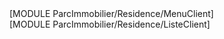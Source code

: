 <div style="overflow:hidden">
	<div id="MenuResidenceClient" class="arial">
		[MODULE ParcImmobilier/Residence/MenuClient]
	</div>
	<div id="ListeResidence" class="arial">
		[MODULE ParcImmobilier/Residence/ListeClient]
	</div>
</div>
